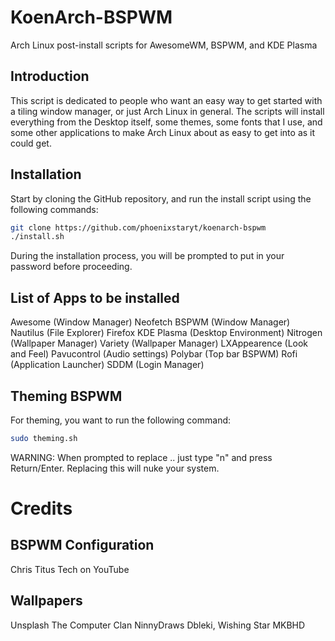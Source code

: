 # KoenArch-BSPWM

Arch Linux post-install scripts for AwesomeWM, BSPWM, and KDE Plasma

## Introduction

This script is dedicated to people who want an easy way to get started with a tiling window manager, or just Arch Linux in general.
The scripts will install everything from the Desktop itself, some themes, some fonts that I use,
and some other applications to make Arch Linux about as easy to get into as it could get.

## Installation

Start by cloning the GitHub repository, and run the install script using the following commands:
```bash
git clone https://github.com/phoenixstaryt/koenarch-bspwm
./install.sh
```
During the installation process, you will be prompted to put in your password before proceeding.

## List of Apps to be installed

Awesome (Window Manager)
Neofetch
BSPWM (Window Manager)
Nautilus (File Explorer)
Firefox
KDE Plasma (Desktop Environment)
Nitrogen (Wallpaper Manager)
Variety (Wallpaper Manager)
LXAppearence (Look and Feel)
Pavucontrol (Audio settings)
Polybar (Top bar BSPWM)
Rofi (Application Launcher)
SDDM (Login Manager)
## Theming BSPWM

For theming, you want to run the following command:
```bash
sudo theming.sh
```
WARNING: When prompted to replace .. just type "n" and press Return/Enter. Replacing this will nuke your system.

# Credits
## BSPWM Configuration
Chris Titus Tech on YouTube
## Wallpapers

Unsplash
The Computer Clan
NinnyDraws
Dbleki,
Wishing Star
MKBHD
